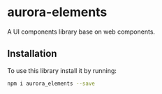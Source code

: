 # aurora-elements
A UI components library base on web components.

## Installation
To use this library install it by running:

```bash
npm i aurora_elements --save
```